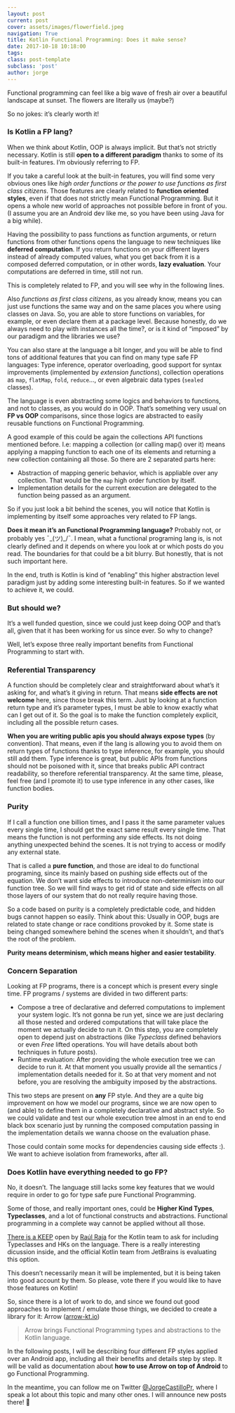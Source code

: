 ```yaml
---
layout: post
current: post
cover: assets/images/flowerfield.jpeg
navigation: True
title: Kotlin Functional Programming: Does it make sense?
date: 2017-10-18 10:18:00
tags:
class: post-template
subclass: 'post'
author: jorge
---
```


Functional programming can feel like a big wave of fresh air over a beautiful landscape at sunset. The flowers are literally us (maybe?)

So no jokes: it’s clearly worth it!

### Is Kotlin a FP lang?

When we think about Kotlin, OOP is always implicit. But that’s not strictly necessary. Kotlin is still **open to a different paradigm** thanks to some of its built-in features. I’m obviously referring to FP.

If you take a careful look at the built-in features, you will find some very obvious ones like *high order functions or the power to use functions as first class citizens*. Those features are clearly related to **function oriented styles**, even if that does not strictly mean Functional Programming. But it opens a whole new world of approaches not possible before in front of you. (I assume you are an Android dev like me, so you have been using Java for a big while).

Having the possibility to pass functions as function arguments, or return functions from other functions opens the language to new techniques like **deferred computation**. If you return functions on your different layers instead of already computed values, what you get back from it is a composed deferred computation, or in other words, **lazy evaluation**. Your computations are deferred in time, still not run.

This is completely related to FP, and you will see why in the following lines.

Also *functions as first class citizens*, as you already know, means you can just use functions the same way and on the same places you where using classes on Java. So, you are able to store functions on variables, for example, or even declare them at a package level. Because honestly, do we always need to play with instances all the time?, or is it kind of “imposed” by our paradigm and the libraries we use?

You can also stare at the language a bit longer, and you will be able to find tons of additional features that you can find on many type safe FP languages: Type inference, operator overloading, good support for syntax improvements (implemented by *extension functions*), collection operations as `map`, `flatMap`, `fold`, `reduce`…, or even algebraic data types (`sealed` classes).

The language is even abstracting some logics and behaviors to functions, and not to classes, as you would do in OOP. That’s something very usual on **FP vs OOP** comparisons, since those logics are abstracted to easily reusable functions on Functional Programming.

A good example of this could be again the collections API functions mentioned before. I.e: mapping a collection (or calling map() over it) means applying a mapping function to each one of its elements and returning a new collection containing all those. So there are 2 separated parts here:

* Abstraction of mapping generic behavior, which is appliable over any collection. That would be the `map` high order function by itself.
* Implementation details for the current execution are delegated to the function being passed as an argument.

So if you just look a bit behind the scenes, you will notice that Kotlin is implementing by itself some approaches very related to FP langs.

**Does it mean it’s an Functional Programming language?** Probably not, or probably yes ¯\_(ツ)\_/¯. I mean, what a functional programing lang is, is not clearly defined and it depends on where you look at or which posts do you read. The boundaries for that could be a bit blurry. But honestly, that is not such important here.


In the end, truth is Kotlin is kind of “enabling” this higher abstraction level paradigm just by adding some interesting built-in features. So if we wanted to achieve it, we could.

### But should we?

It’s a well funded question, since we could just keep doing OOP and that’s all, given that it has been working for us since ever. So why to change?

Well, let’s expose three really important benefits from Functional Programming to start with.

### Referential Transparency

A function should be completely clear and straightforward about what’s it asking for, and what’s it giving in return. That means **side effects are not welcome** here, since those break this term. Just by looking at a function return type and it’s parameter types, I must be able to know exactly what can I get out of it. So the goal is to make the function completely explicit, including all the possible return cases.

**When you are writing public apis you should always expose types** (by convention). That means, even if the lang is allowing you to avoid them on return types of functions thanks to type inference, for example, you should still add them. Type inference is great, but public APIs from functions should not be poisoned with it, since that breaks public API contract readability, so therefore referential transparency. At the same time, please, feel free (and I promote it) to use type inference in any other cases, like function bodies.

### Purity

If I call a function one billion times, and I pass it the same parameter values every single time, I should get the exact same result every single time. That means the function is not performing any side effects. Its not doing anything unexpected behind the scenes. It is not trying to access or modify any external state.

That is called a **pure function**, and those are ideal to do functional programing, since its mainly based on pushing side effects out of the equation. We don’t want side effects to introduce non-determinism into our function tree. So we will find ways to get rid of state and side effects on all those layers of our system that do not really require having those.

So a code based on purity is a completely predictable code, and hidden bugs cannot happen so easily. Think about this: Usually in OOP, bugs are related to state change or race conditions provoked by it. Some state is being changed somewhere behind the scenes when it shouldn’t, and that‘s the root of the problem.

**Purity means determinism, which means higher and easier testability**.

### Concern Separation

Looking at FP programs, there is a concept which is present every single time. FP programs / systems are divided in two different parts:

* Compose a tree of declarative and deferred computations to implement your system logic. It’s not gonna be run yet, since we are just declaring all those nested and ordered computations that will take place the moment we actually decide to run it. On this step, you are completely open to depend just on abstractions (like *Typeclass* defined behaviors or even *Free* lifted operations. You will have details about both techniques in future posts).
* Runtime evaluation: After providing the whole execution tree we can decide to run it. At that moment you usually provide all the semantics / implementation details needed for it. So at that very moment and not before, you are resolving the ambiguity imposed by the abstractions.

This two steps are present on **any** FP style. And they are a quite big improvement on how we model our programs, since we are now open to (and able) to define them in a completely declarative and abstract style. So we could validate and test our whole execution tree almost in an end to end black box scenario just by running the composed computation passing in the implementation details we wanna choose on the evaluation phase.

Those could contain some mocks for dependencies causing side effects :). We want to achieve isolation from frameworks, after all.

### Does Kotlin have everything needed to go FP?

No, it doesn’t. The language still lacks some key features that we would require in order to go for type safe pure Functional Programming.

Some of those, and really important ones, could be **Higher Kind Types**, **Typeclasses**, and a lot of functional constructs and abstractions. Functional programming in a complete way cannot be applied without all those.

[There is a KEEP](https://github.com/Kotlin/KEEP/pull/87) open by [Raúl Raja](https://www.twitter.com/raulraja) for the Kotlin team to ask for including Typeclasses and HKs on the language. There is a really interesting dicussion inside, and the official Kotlin team from JetBrains is evaluating this option.

This doesn’t necessarily mean it will be implemented, but it is being taken into good account by them. So please, vote there if you would like to have those features on Kotlin!

So, since there is a lot of work to do, and since we found out good approaches to implement / emulate those things, we decided to create a library for it: Arrow ([arrow-kt.io](https://arrow-kt.io/))

> Arrow brings Functional Programming types and abstractions to the Kotlin language.

In the following posts, I will be describing four different FP styles applied over an Android app, including all their benefits and details step by step. It will be valid as documentation about **how to use Arrow on top of Android** to go Functional Programming.

In the meantime, you can follow me on Twitter [@JorgeCastilloPr](https://www.twitter.com/JorgeCastilloPr), where I speak a lot about this topic and many other ones. I will announce new posts there! 🎉
